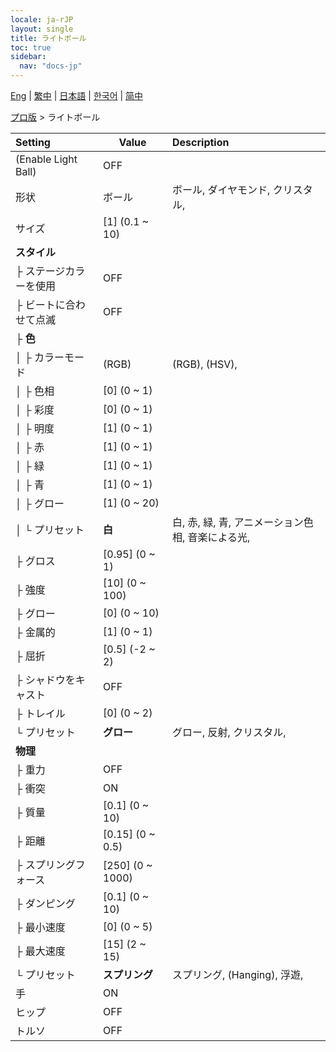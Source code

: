```yaml
---
locale: ja-rJP
layout: single
title: ライトボール
toc: true
sidebar:
  nav: "docs-jp"
---
```

[Eng](/dancexr/menu/2025.4/actor/light_ball) | [繁中](/tw/dancexr/menu/2025.4/actor/light_ball) | [日本語](/jp/dancexr/menu/2025.4/actor/light_ball) | [한국어](/kr/dancexr/menu/2025.4/actor/light_ball) | [简中](/zh/dancexr/menu/2025.4/actor/light_ball)

[プロ版](../menu#プロ版) > ライトボール



| Setting | Value | Description |
| :--- | --- | :--- |
| (Enable Light Ball) | OFF | 
| 形状 | ボール | ボール, ダイヤモンド, クリスタル, 
| サイズ | [1] (0.1 ~ 10) | 
| **スタイル** | | 
| ├ ステージカラーを使用 | OFF | 
| ├ ビートに合わせて点滅 | OFF | 
| ├ **色** | | 
| │ ├ カラーモード | (RGB) | (RGB), (HSV), 
| │ ├ 色相 | [0] (0 ~ 1) | 
| │ ├ 彩度 | [0] (0 ~ 1) | 
| │ ├ 明度 | [1] (0 ~ 1) | 
| │ ├ 赤 | [1] (0 ~ 1) | 
| │ ├ 緑 | [1] (0 ~ 1) | 
| │ ├ 青 | [1] (0 ~ 1) | 
| │ ├ グロー | [1] (0 ~ 20) | 
| │ └ プリセット | **白** | 白, 赤, 緑, 青, アニメーション色相, 音楽による光,  |
| ├ グロス | [0.95] (0 ~ 1) | 
| ├ 強度 | [10] (0 ~ 100) | 
| ├ グロー | [0] (0 ~ 10) | 
| ├ 金属的 | [1] (0 ~ 1) | 
| ├ 屈折 | [0.5] (-2 ~ 2) | 
| ├ シャドウをキャスト | OFF | 
| ├ トレイル | [0] (0 ~ 2) | 
| └ プリセット | **グロー** | グロー, 反射, クリスタル,  |
| **物理** | | 
| ├ 重力 | OFF | 
| ├ 衝突 | ON | 
| ├ 質量 | [0.1] (0 ~ 10) | 
| ├ 距離 | [0.15] (0 ~ 0.5) | 
| ├ スプリングフォース | [250] (0 ~ 1000) | 
| ├ ダンピング | [0.1] (0 ~ 10) | 
| ├ 最小速度 | [0] (0 ~ 5) | 
| ├ 最大速度 | [15] (2 ~ 15) | 
| └ プリセット | **スプリング** | スプリング, (Hanging), 浮遊,  |
| 手 | ON | 
| ヒップ | OFF | 
| トルソ | OFF | 
